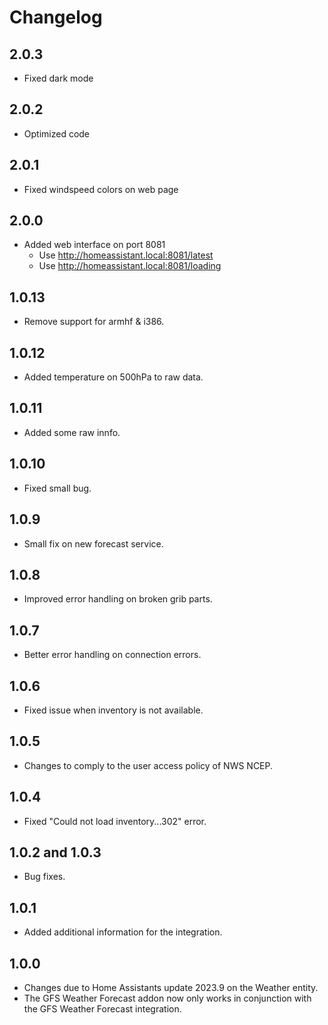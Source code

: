 # Changelog

## 2.0.3

- Fixed dark mode

## 2.0.2

- Optimized code

## 2.0.1

- Fixed windspeed colors on web page

## 2.0.0

- Added web interface on port 8081
  - Use http://homeassistant.local:8081/latest
  - Use http://homeassistant.local:8081/loading

## 1.0.13

- Remove support for armhf & i386.

## 1.0.12

- Added temperature on 500hPa to raw data.

## 1.0.11

- Added some raw innfo.

## 1.0.10

- Fixed small bug.

## 1.0.9

- Small fix on new forecast service.

## 1.0.8

- Improved error handling on broken grib parts.

## 1.0.7

- Better error handling on connection errors.

## 1.0.6

- Fixed issue when inventory is not available.

## 1.0.5

- Changes to comply to the user access policy of NWS NCEP.

## 1.0.4

- Fixed "Could not load inventory...302" error.

## 1.0.2 and 1.0.3

- Bug fixes.

## 1.0.1

- Added additional information for the integration.

## 1.0.0

- Changes due to Home Assistants update 2023.9 on the Weather entity.
- The GFS Weather Forecast addon now only works in conjunction with the GFS Weather Forecast integration.